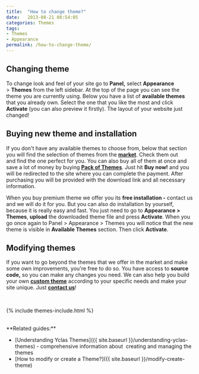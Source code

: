 ```yaml
---
title:  "How to change theme?"
date:   2013-08-21 08:54:05
categories: Themes
tags: 
- Themes
- Appearance
permalink: /how-to-change-theme/
---
```

## Changing theme

To change look and feel of your site go to **Panel,** select **Appearance** > **Themes** from the left sidebar. At the top of the page you can see the theme you are currently using. Below you have a list of **available themes** that you already own. Select the one that you like the most and click **Activate** (you can also preview it firstly). The layout of your website just changed!

## Buying new theme and installation

If you don't have any available themes to choose from, below that section you will find the selection of themes from the **[market](http://open-classifieds.com/market/)**. Check them out and find the one perfect for you. You can also buy all of them at once and save a lot of money by buying **[Pack of Themes](http://open-classifieds.com/market/pack-of-themes/)**. Just hit **Buy now!** and you will be redirected to the site where you can complete the payment. After purchasing you will be provided with the download link and all necessary information.

When you buy premium theme we offer you its **free installation -** contact us and we will do it for you. But you can also do installation by yourself, because it is really easy and fast. You just need to go to **Appearance > Themes**, **upload** the downloaded theme file and press **Activate**. When you go once again to Panel > Appearance > Themes you will notice that the new theme is visible in **Available Themes** section. Then click **Activate**.

## Modifying themes

If you want to go beyond the themes that we offer in the market and make some own improvements, you're free to do so. You have access to **source code,** so you can make any changes you need. We can also help you build your own **[custom theme](https://yclas.com/customization-potential.html)** according to your specific needs and make your site unique. Just **[contact us](http://yclas.com/contact/)**!

<br>

{% include themes-include.html %}

<br>
**Related guides:**

  * [Understanding Yclas Themes]({{ site.baseurl }}/understanding-yclas-themes) - comprehensive information about  creating and managing the themes
  * [How to modify or create a Theme?]({{ site.baseurl }}/modify-create-theme)
  